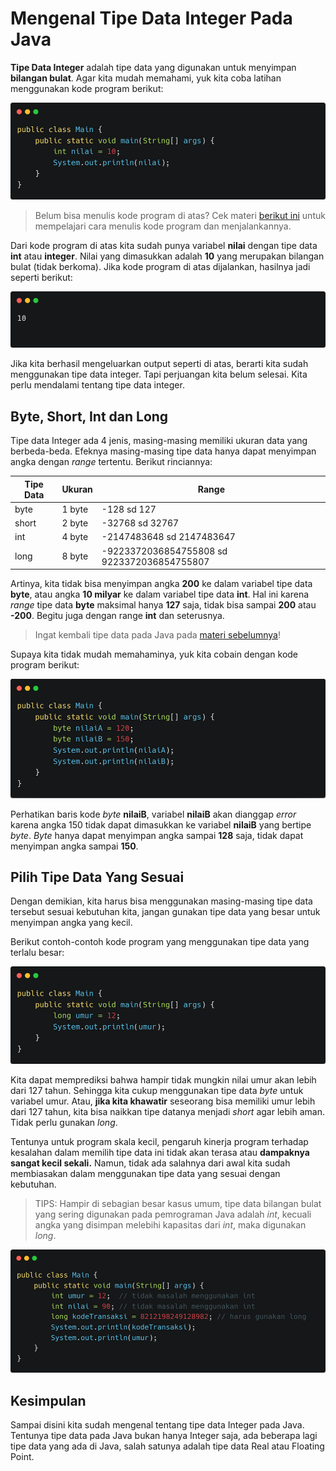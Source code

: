 # Mengenal Tipe Data Integer Pada Java

**Tipe Data Integer** adalah tipe data yang digunakan untuk menyimpan **bilangan bulat**. Agar kita mudah memahami, yuk kita coba latihan menggunakan kode program berikut:

![Kode program menggunakan variabel integer](aset\carbon--14-.png)

> Belum bisa menulis kode program di atas? Cek materi [berikut ini](https://kuliahprogramming.id/cara-membuat-program-hello-world-menggunakan-java/) untuk mempelajari cara menulis kode program dan menjalankannya.

Dari kode program di atas kita sudah punya variabel **nilai** dengan tipe data **int** atau **integer**. Nilai yang dimasukkan adalah **10** yang merupakan bilangan bulat (tidak berkoma). Jika kode program di atas dijalankan, hasilnya jadi seperti berikut:

![Output yang dihasilkan](aset\carbon--16-.png)

Jika kita berhasil mengeluarkan output seperti di atas, berarti kita sudah menggunakan tipe data integer. Tapi perjuangan kita belum selesai. Kita perlu mendalami tentang tipe data integer.

## Byte, Short, Int dan Long

Tipe data Integer ada 4 jenis, masing-masing memiliki ukuran data yang berbeda-beda. Efeknya masing-masing tipe data hanya dapat menyimpan angka dengan *range* tertentu. Berikut rinciannya:

| Tipe Data | Ukuran | Range                                       |
| --------- | ------ | ------------------------------------------- |
| byte      | 1 byte | -128 sd 127                                 |
| short     | 2 byte | -32768 sd 32767                             |
| int       | 4 byte | -2147483648 sd 2147483647                   |
| long      | 8 byte | -9223372036854755808 sd 9223372036854755807 |

Artinya, kita tidak bisa menyimpan angka **200** ke dalam variabel tipe data **byte**, atau angka **10 milyar** ke dalam variabel tipe data **int**. Hal ini karena *range* tipe data **byte** maksimal hanya **127** saja, tidak bisa sampai **200** atau **-200**. Begitu juga dengan range **int** dan seterusnya.

> Ingat kembali tipe data pada Java pada [materi sebelumnya](https://kuliahprogramming.id/kenalan-dengan-variabel-dan-tipe-data-pada-java/)!

Supaya kita tidak mudah memahaminya, yuk kita cobain dengan kode program berikut:

![Kode program tidak dapat di-compile](aset\carbon--17-.png)

Perhatikan baris kode *byte* **nilaiB**, variabel **nilaiB** akan dianggap *error* karena angka 150 tidak dapat dimasukkan ke variabel **nilaiB** yang bertipe *byte*. *Byte* hanya dapat menyimpan angka sampai **128** saja, tidak dapat menyimpan angka sampai **150**.

## Pilih Tipe Data Yang Sesuai

Dengan demikian, kita harus bisa menggunakan masing-masing tipe data tersebut sesuai kebutuhan kita, jangan gunakan tipe data yang besar untuk menyimpan angka yang kecil.

Berikut contoh-contoh kode program yang menggunakan tipe data yang terlalu besar:

![Contoh kode program yang menggunakan tipe data yang terlalu besar](aset\carbon--19-.png)

Kita dapat memprediksi bahwa hampir tidak mungkin nilai umur akan lebih dari 127 tahun. Sehingga kita cukup menggunakan tipe data *byte* untuk variabel umur. Atau, **jika kita khawatir** seseorang bisa memiliki umur lebih dari 127 tahun, kita bisa naikkan tipe datanya menjadi *short* agar lebih aman. Tidak perlu gunakan *long*.

Tentunya untuk program skala kecil, pengaruh kinerja program terhadap kesalahan dalam memilih tipe data ini tidak akan terasa atau **dampaknya sangat kecil sekali.** Namun, tidak ada salahnya dari awal kita sudah membiasakan dalam menggunakan tipe data yang sesuai dengan kebutuhan.

> TIPS: Hampir di sebagian besar kasus umum, tipe data bilangan bulat yang sering digunakan pada pemrograman Java adalah *int*, kecuali angka yang disimpan melebihi kapasitas dari *int*, maka digunakan *long*.

![Penggunaan int pada variabel umur masih dianggap tidak bermasalah](aset\carbon--20-.png)

## Kesimpulan

Sampai disini kita sudah mengenal tentang tipe data Integer pada Java. Tentunya tipe data pada Java bukan hanya Integer saja, ada beberapa lagi tipe data yang ada di Java, salah satunya adalah tipe data Real atau Floating Point.